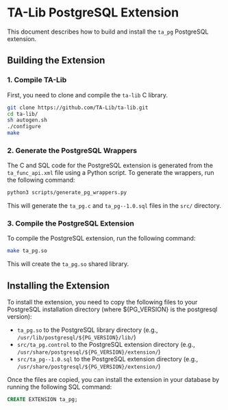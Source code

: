 # TA-Lib PostgreSQL Extension

This document describes how to build and install the `ta_pg` PostgreSQL extension.

## Building the Extension

### 1. Compile TA-Lib

First, you need to clone and compile the `ta-lib` C library.
```bash
git clone https://github.com/TA-Lib/ta-lib.git
cd ta-lib/
sh autogen.sh
./configure
make
```

### 2. Generate the PostgreSQL Wrappers

The C and SQL code for the PostgreSQL extension is generated from the `ta_func_api.xml` file using a Python script. To generate the wrappers, run the following command:

```bash
python3 scripts/generate_pg_wrappers.py
```

This will generate the `ta_pg.c` and `ta_pg--1.0.sql` files in the `src/` directory.

### 3. Compile the PostgreSQL Extension

To compile the PostgreSQL extension, run the following command:

```bash
make ta_pg.so
```

This will create the `ta_pg.so` shared library.

## Installing the Extension

To install the extension, you need to copy the following files to your PostgreSQL installation directory (where ${PG_VERSION} is the postgresql version):

*   `ta_pg.so` to the PostgreSQL library directory (e.g., `/usr/lib/postgresql/${PG_VERSION}/lib/`)
*   `src/ta_pg.control` to the PostgreSQL extension directory (e.g., `/usr/share/postgresql/${PG_VERSION}/extension/`)
*   `src/ta_pg--1.0.sql` to the PostgreSQL extension directory (e.g., `/usr/share/postgresql/${PG_VERSION}/extension/`)

Once the files are copied, you can install the extension in your database by running the following SQL command:

```sql
CREATE EXTENSION ta_pg;
```
